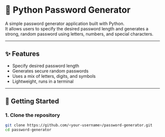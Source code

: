 # 🔑 Python Password Generator

A simple password generator application built with Python.  
It allows users to specify the desired password length and generates a strong, random password using letters, numbers, and special characters.

---

## ✨ Features
- Specify desired password length  
- Generates secure random passwords  
- Uses a mix of letters, digits, and symbols  
- Lightweight, runs in a terminal  

---

## 🚀 Getting Started

### 1. Clone the repository
```bash
git clone https://github.com/<your-username>/password-generator.git
cd password-generator

